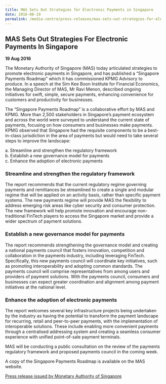 ```yaml
---
title: MAS Sets Out Strategies for Electronic Payments in Singapore
date: 2016-08-19
permalink: /media-centre/press-releases/mas-sets-out-strategies-for-electronic-payments-in-singapore/
---
```

## MAS Sets Out Strategies For Electronic Payments In Singapore

**19 Aug 2016**

The Monetary Authority of Singapore (MAS) today articulated strategies to promote electronic payments in Singapore, and has published a “Singapore Payments Roadmap” which it has commissioned KPMG Advisory to produce. In a speech at the Sim Kee Boon Institute for Financial Economics, the Managing Director of MAS, Mr Ravi Menon, described ongoing initiatives for swift, simple, secure payments, enhancing convenience for customers and productivity for businesses.

The “Singapore Payments Roadmap” is a collaborative effort by MAS and KPMG. More than 2,500 stakeholders in Singapore’s payment ecosystem and across the world were surveyed to understand the current state of payments, focusing on how consumers and businesses make payments. KPMG observed that Singapore had the requisite components to be a best-in-class jurisdiction in the area of payments but would need to take several steps to improve the landscape:

a. Streamline and strengthen the regulatory framework  
b. Establish a new governance model for payments  
c. Enhance the adoption of electronic payments

### Streamline and strengthen the regulatory framework

The report recommends that the current regulatory regime governing payments and remittances be streamlined to create a single and modular regime that will be applied on an activity basis, rather than specific payment systems. The new payments regime will provide MAS the flexibility to address emerging risk areas like cyber security and consumer protection. The new framework will help promote innovation and encourage non-traditional FinTech players to access the Singapore market and provide a wider spectrum of payment solutions.

### Establish a new governance model for payments

The report recommends strengthening the governance model and creating a national payments council that fosters innovation, competition and collaboration in the payments industry, including leveraging FinTech. Specifically, this new payments council will coordinate key initiatives, such as promoting interoperability and adopting common standards. The payments council will comprise representatives from among users and providers of payment solutions. With the payments council, consumers and businesses can expect greater coordination and alignment among payment initiatives at the national level.

### Enhance the adoption of electronic payments

The report welcomes several key infrastructure projects being undertaken by the industry as having the potential to transform the payment landscape for recurring, retail and peer-to-peer payments, with the implementation of interoperable solutions. These include enabling more convenient payments through a centralised addressing system and creating a seamless consumer experience with unified point-of-sale payment terminals.

MAS will be conducting a public consultation on the review of the payments regulatory framework and proposed payments council in the coming week.

A copy of the Singapore Payments Roadmap is available on the MAS website.

[Press release issued by Monetary Authority of Singapore](https://www.mas.gov.sg/news/media-releases/2016/mas-sets-out-strategies-for-electronic-payments-in-singapore)